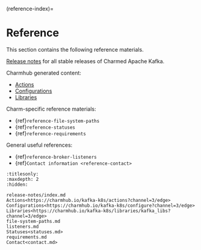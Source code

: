 (reference-index)=
# Reference

This section contains the following reference materials.

[Release notes](reference-release-notes-index) for all stable releases of Charmed Apache Kafka.

Charmhub generated content:

* [Actions](https://charmhub.io/kafka-k8s/actions?channel=3/edge)
* [Configurations](https://charmhub.io/kafka-k8s/configure?channel=3/edge)
* [Libraries](https://charmhub.io/kafka-k8s/libraries/kafka_libs?channel=3/edge)

Charm-specific reference materials:

* {ref}`reference-file-system-paths`
* {ref}`reference-statuses`
* {ref}`reference-requirements`

General useful references:

* {ref}`reference-broker-listeners`
* {ref}`Contact information <reference-contact>`

```{toctree}
:titlesonly:
:maxdepth: 2
:hidden:

release-notes/index.md
Actions<https://charmhub.io/kafka-k8s/actions?channel=3/edge>
Configurations<https://charmhub.io/kafka-k8s/configure?channel=3/edge>
Libraries<https://charmhub.io/kafka-k8s/libraries/kafka_libs?channel=3/edge>
file-system-paths.md
listeners.md
Statuses<statuses.md>
requirements.md
Contact<contact.md>
```
